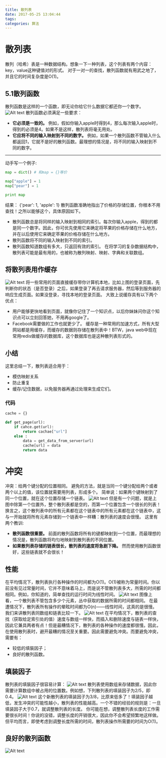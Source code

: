 ```yaml
---
title: 散列表
date: 2017-05-25 13:04:44
tags:
categories: 算法
---
```

# 散列表
散列（哈希）表是一种数据结构。想象一下一种列表，这个列表有两个内容：key，value这种键值对的形式。
对于一对一的查找，散列函数就有用武之地了，并且它的时间复杂度是O(1)。
## 5.1散列函数
散列函数是这样的一个函数，即无论你给它什么数据它都还你一个数字。
![Alt text](/images/algorithm/hash1.png)
散列函数必须满足一些要求：
- **它必须是一致的。** 例如，假如你输入apple时得到4，那么每次输入apple时，得到的必须是4。如果不是这样，散列表将毫无用处。
- **它应将不同的输入映射到不同的数字。** 例如，如果一个散列函数不管输入什么都返回1，它就不是好的散列函数。最理想的情况是，将不同的输入映射到不同的数字。

-------------------
动手写一个例子:
``` python
map = dict() # 和map = {}等价

map["apple"] = 1
map["pear"] = 1

print map
```
结果：
{'pear': 1, 'apple': 1}
散列函数准确地指出了价格的存储位置，你根本不用查找！之所以能够这个，具体原因如下。
- 散列函数总是将同样的输入映射到相同的索引。每次你输入apple，得到的都是同一个数字。因此，你可优先使用它来确定将苹果的价格存储在什么地方，并在以后使用它来确定苹果的价格存储在什么地方。
- 散列函数将不同的输入映射到不同的索引。
- 散列函数知道数组有多大，只返回有效的索引。
在将学习的复杂数据结构中，散列表可能是最有用的，也被称为散列映射、映射、字典和关联数组。
## 将散列表用作缓存
![Alt text](/images/algorithm/hash2.png)
将一些常用的页面直接缓存带你计算机本地，比如上图的登录页面，先判断你的状态（是否登录）之后，如果登录了再去请求服务器，然后等到服务器的响应生成页面。如果没登录，寻找本地的登录页面。
大致上说缓存具有以下两个优点：
- 用户能够更快地看到页面，就像你记住了一个知识点，以后你妹妹问你这个知识点可以立刻回答她，不用再google了。
- Facebook需要做的工作也就更少了。
缓存是一种常用的加速方式，所有大型网站都是用缓存，而缓存的数据则存储在散列表中！BTW，java web中现在常用redis做缓存的数据库，这个数据库也是这种散列表形式的。
## 小结
这里总结一下，散列表适合用于：
- 模仿映射关系
- 防止重复
- 缓存/记住数据，以免服务器再通过处理来生成它们。
### 代码
``` python
cache = {}

def get_page(url):
	if cahce.get(url):
		return cachae["url"]
	else :
		data = get_data_from_server(url)
		cache[url] = data
		return data
```
# 冲突
冲突：给两个键分配的位置相同。
避免的方法，就是当同一个键分配给两个或者两个以上的值，该位置就需要用列表，形成多个。
简单说：如果两个键映射到了同一个位置，就在这个位置存储一个链表。
![Alt text](/images/algorithm/hash3.png)
但是有一个问题，就是上图中除第一个位置外，整个散列表都是空的，而第一个位置包含一个很长的列表！换言之，这个散列表中的所有元素都在这个链表中的所有元素都在这个链表中，这与一开始就将所有元素存储到一个链表中一样糟：散列表的速度会很慢。
这里有两个教训:
- **散列函数很重要。** 前面的散列函数将所有的键都映射到一个位置，而最理想的情况是，散列函数将均匀地映射到散列表的不同位置。
- **如果散列表存储的链表很长，散列表的速度将急剧下降。** 然而使用散列函数很好，这些链表就不会很长！
## 性能
在平均情况下，散列表执行各种操作的时间都为O(1)。O(1)被称为常量时间。你以前没有见过常量时间，它并不意味着马上，而是说不管散列表多大，所需的时间都相同。例如，你知道的，简单查找的运行时间为线性时间。
![Alt text](/images/algorithm/hash4.png)
图像上看，一个散列表不管包含多少个元素，丛中获取的数据所需的时间都相同。
在最遭情况下，散列表所有操作的晕眩时间都为O(n)——线性时间，这真的是很慢。我们来讲散列表同数组和链表比较一下。
![Alt text](/images/algorithm/hash5.png)
在平均情况下，散列表的查找（获取给定索引处的值）速度与数组一样快，而插入和删除速度与链表一样快，因此它兼具两者有点！但是最糟情况下，散列表的各种操作的速度都很慢。因此，在使用散列表时，避开最糟的情况至关重要。因此需要避免冲突。而要避免冲突，需要有：
- 较低的填裝因子；
- 良好的散列函数。
## 填装因子
散列表的填裝因子很容易计算：
![Alt text](/images/algorithm/hash6.png)
散列表使用数组来存储数据，因此你需要计算数组中被占用的位置数。例如想，下列散列表的填装因子为2/5，即0.4。
![Alt text](/images/algorithm/hash7.png)
这个新散列表的填装因子为3/8，比原来低多了！填装因子越低，发生冲突的可能性越小，散列表的性能越高。一个不错的经验的规则是：一旦填装因子大于0.7，就调整散列表的长度。
你可能在想，调整散列表长度的工作需要很长时间！你说的没错，调整长度的开销很大，因此你不会希望频繁地这样做。但平均而言，即使考虑到调整长度所需的时间，散列表操作所需要的时间为O(1)。
## 良好的散列函数
![Alt text](/images/algorithm/hash8.png)
